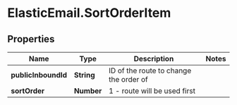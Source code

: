 # ElasticEmail.SortOrderItem

## Properties

Name | Type | Description | Notes
------------ | ------------- | ------------- | -------------
**publicInboundId** | **String** | ID of the route to change the order of | 
**sortOrder** | **Number** | 1 - route will be used first | 


